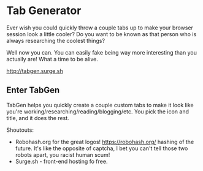 # Tab Generator

Ever wish you could quickly throw a couple tabs up to make your browser session look a little cooler? 
Do you want to be known as that person who is always researching the coolest things?

Well now you can. You can easily fake being way more interesting than you actually are! What a time to be alive.

http://tabgen.surge.sh

## Enter TabGen
TabGen helps you quickly create a couple custom tabs to make it look like you're working/researching/reading/blogging/etc. 
You pick the icon and title, and it does the rest.


Shoutouts:
- Robohash.org for the great logos! https://robohash.org/ hashing of the future. It's like the opposite of captcha, 
I bet you can't tell those two robots apart, you racist human scum!
- Surge.sh - front-end hosting fo free.
